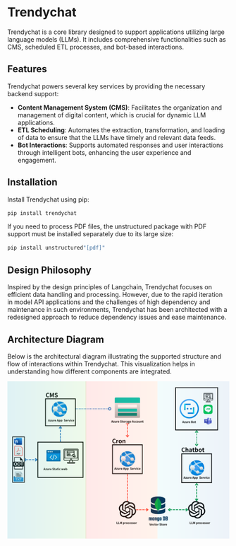 # Trendychat

Trendychat is a core library designed to support applications utilizing large language models (LLMs). It includes comprehensive functionalities such as CMS, scheduled ETL processes, and bot-based interactions.

## Features

Trendychat powers several key services by providing the necessary backend support:
- **Content Management System (CMS)**: Facilitates the organization and management of digital content, which is crucial for dynamic LLM applications.
- **ETL Scheduling**: Automates the extraction, transformation, and loading of data to ensure that the LLMs have timely and relevant data feeds.
- **Bot Interactions**: Supports automated responses and user interactions through intelligent bots, enhancing the user experience and engagement.

## Installation

Install Trendychat using pip:

```bash
pip install trendychat
```
If you need to process PDF files, the unstructured package with PDF support must be installed separately due to its large size:

```bash
pip install unstructured"[pdf]"
```

## Design Philosophy

Inspired by the design principles of Langchain, Trendychat focuses on efficient data handling and processing. However, due to the rapid iteration in model API applications and the challenges of high dependency and maintenance in such environments, Trendychat has been architected with a redesigned approach to reduce dependency issues and ease maintenance.


## Architecture Diagram

Below is the architectural diagram illustrating the supported structure and flow of interactions within Trendychat. This visualization helps in understanding how different components are integrated.

![Architecture Diagram](./pic/architecture_diagram.png)

